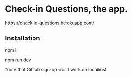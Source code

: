 # Check-in Questions, the app.

https://check-in-questions.herokuapp.com/

## Installation

npm i

npm run dev

*note that Github sign-up won't work on localhost
